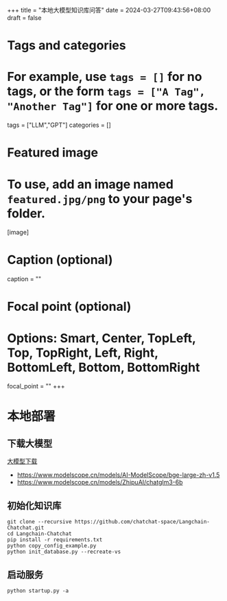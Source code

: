 +++
title = "本地大模型知识库问答"
date = 2024-03-27T09:43:56+08:00
draft = false

# Tags and categories
# For example, use `tags = []` for no tags, or the form `tags = ["A Tag", "Another Tag"]` for one or more tags.
tags = ["LLM","GPT"]
categories = []

# Featured image
# To use, add an image named `featured.jpg/png` to your page's folder. 
[image]
  # Caption (optional)
  caption = ""

  # Focal point (optional)
  # Options: Smart, Center, TopLeft, Top, TopRight, Left, Right, BottomLeft, Bottom, BottomRight
  focal_point = ""
+++

# 本地部署

## 下载大模型

[大模型下载](https://wubigo.com/post/llm-notes/)

- https://www.modelscope.cn/models/AI-ModelScope/bge-large-zh-v1.5
- https://www.modelscope.cn/models/ZhipuAI/chatglm3-6b


## 初始化知识库

```
git clone --recursive https://github.com/chatchat-space/Langchain-Chatchat.git
cd Langchain-Chatchat
pip install -r requirements.txt
python copy_config_example.py
python init_database.py --recreate-vs
```

## 启动服务

```
python startup.py -a
```